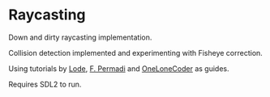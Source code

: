 # Raycasting

Down and dirty raycasting implementation.

Collision detection implemented and experimenting with Fisheye correction.

Using tutorials by [Lode], [F. Permadi] and [OneLoneCoder] as guides.

Requires SDL2 to run.

[Lode]: http://lodev.org/cgtutor/raycasting.html
[F. Permadi]: https://permadi.com/1996/05/ray-casting-tutorial-table-of-contents/
[OneLoneCoder]: https://onelonecoder.com/2017/03/09/command-line-first-person-shooter-engine/
